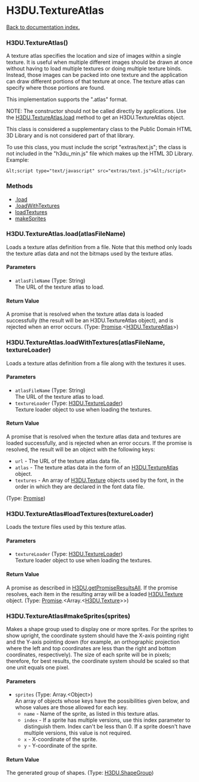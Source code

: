 # H3DU.TextureAtlas

[Back to documentation index.](index.md)

### H3DU.TextureAtlas() <a id='H3DU_TextureAtlas'></a>

A texture atlas specifies the location and size of images within a single
texture. It is useful when multiple different images should be drawn at
once without having to load multiple textures or doing multiple texture
binds. Instead, those images can be packed into one texture and the
application can draw different portions of that texture at once. The
texture atlas can specify where those portions are found.

This implementation supports the ".atlas" format.

NOTE: The constructor should not be called directly by applications.
Use the <a href="H3DU_TextureAtlas.md#H3DU_TextureAtlas_load">H3DU.TextureAtlas.load</a> method to get an H3DU.TextureAtlas object.

This class is considered a supplementary class to the
Public Domain HTML 3D Library and is not considered part of that
library.

To use this class, you must include the script "extras/text.js"; the
class is not included in the "h3du_min.js" file which makes up
the HTML 3D Library. Example:

    &lt;script type="text/javascript" src="extras/text.js">&lt;/script>

### Methods

* [.load](#H3DU_TextureAtlas_load)
* [.loadWithTextures](#H3DU_TextureAtlas_loadWithTextures)
* [loadTextures](#H3DU_TextureAtlas_H3DU_TextureAtlas_loadTextures)
* [makeSprites](#H3DU_TextureAtlas_H3DU_TextureAtlas_makeSprites)

### H3DU.TextureAtlas.load(atlasFileName) <a id='H3DU_TextureAtlas_load'></a>

Loads a texture atlas definition from a file.
Note that this method only loads the texture atlas data and not the bitmaps
used by the texture atlas.

#### Parameters

* `atlasFileName` (Type: String)<br>
    The URL of the texture atlas to load.

#### Return Value

A promise that is resolved
when the texture atlas data is loaded successfully (the result will be
an H3DU.TextureAtlas object), and is rejected when an error occurs. (Type: <a href="Promise.md">Promise</a>.&lt;<a href="H3DU_TextureAtlas.md">H3DU.TextureAtlas</a>>)

### H3DU.TextureAtlas.loadWithTextures(atlasFileName, textureLoader) <a id='H3DU_TextureAtlas_loadWithTextures'></a>

Loads a texture atlas definition from a file along with the textures
it uses.

#### Parameters

* `atlasFileName` (Type: String)<br>
    The URL of the texture atlas to load.
* `textureLoader` (Type: <a href="H3DU_TextureLoader.md">H3DU.TextureLoader</a>)<br>
    Texture loader object to use when loading the textures.

#### Return Value

A promise that is resolved
when the texture atlas data and textures are loaded successfully,
and is rejected when an error occurs.
If the promise is resolved, the result will be an object with the
following keys:<ul>
<li><code>url</code> - The URL of the texture atlas data file.
<li><code>atlas</code> - The texture atlas data in the form of an <a href="H3DU_TextureAtlas.md">H3DU.TextureAtlas</a> object.
<li><code>textures</code> - An array of <a href="H3DU_Texture.md">H3DU.Texture</a> objects used by the font,
in the order in which they are declared in the font data file.
</ul> (Type: <a href="Promise.md">Promise</a>)

### H3DU.TextureAtlas#loadTextures(textureLoader) <a id='H3DU_TextureAtlas_H3DU_TextureAtlas_loadTextures'></a>

Loads the texture files used by this texture atlas.

#### Parameters

* `textureLoader` (Type: <a href="H3DU_TextureLoader.md">H3DU.TextureLoader</a>)<br>
    Texture loader object to use when loading the textures.

#### Return Value

A promise as described in
<a href="H3DU.md#H3DU_getPromiseResultsAll">H3DU.getPromiseResultsAll</a>. If the promise
resolves, each item in the resulting array will be a loaded
<a href="H3DU_Texture.md">H3DU.Texture</a> object. (Type: <a href="Promise.md">Promise</a>.&lt;Array.&lt;<a href="H3DU_Texture.md">H3DU.Texture</a>>>)

### H3DU.TextureAtlas#makeSprites(sprites) <a id='H3DU_TextureAtlas_H3DU_TextureAtlas_makeSprites'></a>

Makes a shape group used to display one or more sprites.
For the sprites to show upright, the coordinate system should have the
X-axis pointing right and the Y-axis pointing down (for example, an
orthographic projection where the left and top coordinates are less
than the right and bottom coordinates, respectively). The size of each
sprite will be in pixels; therefore, for best results, the coordinate system
should be scaled so that one unit equals one pixel.

#### Parameters

* `sprites` (Type: Array.&lt;Object>)<br>
    An array of objects whose keys have the possibilities given below, and whose values are those allowed for each key.<ul> <li><code>name</code> - Name of the sprite, as listed in this texture atlas. <li><code>index</code> - If a sprite has multiple versions, use this index parameter to distinguish them. Index can't be less than 0. If a sprite doesn't have multiple versions, this value is not required. <li><code>x</code> - X-coordinate of the sprite. <li><code>y</code> - Y-coordinate of the sprite. </ul>

#### Return Value

The generated group of shapes. (Type: <a href="H3DU_ShapeGroup.md">H3DU.ShapeGroup</a>)
